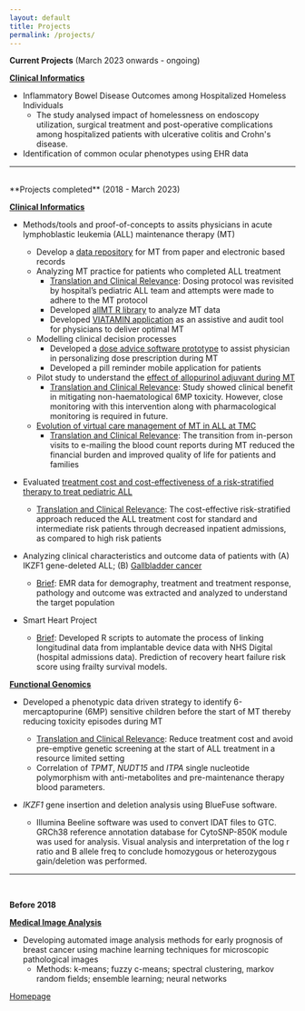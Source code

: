 ```yaml
---
layout: default
title: Projects
permalink: /projects/
---
```



**Current Projects** (March 2023 onwards - ongoing) <br>

**<ins>Clinical Informatics</ins>** 
- Inflammatory Bowel Disease Outcomes among Hospitalized Homeless Individuals
	- The study analysed impact of homelessness on endoscopy utilization, surgical treatment and post-operative complications among hospitalized patients with ulcerative colitis and Crohn's disease. 
- Identification of common ocular phenotypes using EHR data

--- 
<br>
**Projects completed** (2018 - March 2023) <br>

**<ins>Clinical Informatics</ins>**

- Methods/tools and proof-of-concepts to assits physicians in acute lymphoblastic leukemia (ALL) maintenance therapy (MT) 
	- Develop a [data repository](https://data.mendeley.com/datasets/775hs9wrb5/1) for MT from paper and electronic based records 
	- Analyzing MT practice for patients who completed ALL treatment
		- <ins>Translation and Clinical Relevance</ins>: Dosing protocol was revisited by hospital’s pediatric ALL team and attempts were made to adhere to the MT protocol
		- Developed [allMT R library](https://cran.r-project.org/web/packages/allMT/index.html) to analyze MT data
		- Developed [VIATAMIN application](https://ananyam.shinyapps.io/VIATAMIN/) as an assistive and audit tool for physicians to deliver optimal MT
	- Modelling clinical decision processes 
		- Developed a [dose advice software prototype](https://www.sciencedirect.com/journal/pediatric-hematology-oncology-journal/vol/5/issue/4/suppl/S) to assist physician in personalizing dose prescription during MT
		- Developed a pill reminder mobile application for patients 	 
	- Pilot study to understand the [effect of allopurinol adjuvant during MT](https://www.sciencedirect.com/journal/pediatric-hematology-oncology-journal/vol/7/issue/4/suppl/S?page=2)
		- <ins>Translation and Clinical Relevance</ins>: Study showed clinical benefit in mitigating non-haematological 6MP toxicity. However, close monitoring with this intervention along with pharmacological monitoring is required in future. 
	- [Evolution of virtual care management of MT in ALL at TMC](https://journals.lww.com/jpho-online/fulltext/9900/hybrid_email_and_outpatient_clinics_to_optimize.343.aspx)
		- <ins>Translation and Clinical Relevance</ins>: The transition from in-person visits to e-mailing the blood count reports during MT reduced the financial burden and improved quality of life for patients and families <br>

- Evaluated [treatment cost and cost-effectiveness of a risk-stratified therapy to treat pediatric ALL](https://journals.lww.com/jpho-online/fulltext/2024/01000/hybrid_email_and_outpatient_clinics_to_optimize.7.aspx)
	- <ins>Translation and Clinical Relevance</ins>: The cost-effective risk-stratified approach reduced the ALL treatment cost for standard and intermediate risk patients through decreased inpatient admissions, as compared to high risk patients <br>

- Analyzing clinical characteristics and outcome data of patients with (A) IKZF1 gene-deleted ALL;
(B) [Gallbladder cancer](https://onlinelibrary.wiley.com/doi/full/10.1002/cam4.5677)
	- <ins>Brief</ins>: EMR data for demography, treatment and treatment response, pathology and outcome was extracted and analyzed to understand the target population

- Smart Heart Project
	- <ins>Brief</ins>: Developed R scripts to automate the process of linking longitudinal data from implantable device data with NHS Digital (hospital admissions data). Prediction of recovery heart failure risk score using frailty survival models.

	
**<ins>Functional Genomics</ins>**

- Developed a phenotypic data driven strategy to identify 6-mercaptopurine (6MP) sensitive children before the start of MT thereby reducing toxicity episodes during MT
	- <ins>Translation and Clinical Relevance</ins>: Reduce treatment cost and avoid pre-emptive genetic screening at the start of ALL treatment in a resource limited setting 
	- Correlation of *TPMT*, *NUDT15* and *ITPA* single nucleotide polymorphism with anti-metabolites and pre-maintenance therapy blood parameters.

- *IKZF1* gene insertion and deletion analysis using BlueFuse software. 
	- Illumina Beeline software was used to convert IDAT files to GTC. GRCh38 reference annotation database for CytoSNP-850K module was used for analysis. Visual analysis and interpretation of the log r ratio and B allele freq to conclude homozygous or heterozygous gain/deletion was performed. 

---
<br>

**Before 2018**

**<ins>Medical Image Analysis</ins>** <br>
- Developing automated image analysis methods for early prognosis of breast cancer using machine learning techniques for microscopic pathological images <br>
	- Methods: k-means; fuzzy c-means; spectral clustering, markov random fields; ensemble learning; neural networks


[Homepage](/index.markdown/)
